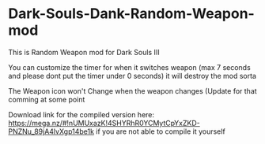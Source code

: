 # Dark-Souls-Dank-Random-Weapon-mod
This is Random Weapon mod for Dark Souls III<br />

You can customize the timer for when it switches weapon (max 7 seconds and please dont put the timer under 0 seconds) it will destroy the mod sorta<br />

The Weapon icon won't Change when the weapon changes (Update for that comming at some point<br />

Download link for the compiled version here: https://mega.nz/#!nUMUxazK!4SHYRhR0YCMytCpYxZKD-PNZNu_89jA4lvXgp14be1k if you are not able to compile it yourself
